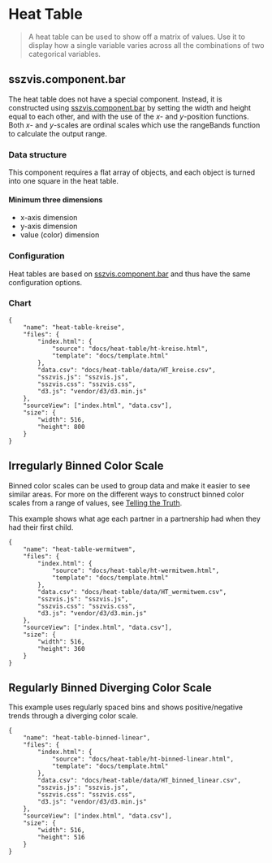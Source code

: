 # Heat Table

> A heat table can be used to show off a matrix of values. Use it to display how a single variable varies across all the combinations of two categorical variables.

## sszvis.component.bar

The heat table does not have a special component. Instead, it is constructed using [sszvis.component.bar](/#/bar-chart-vertical) by setting the width and height equal to each other, and with the use of the *x*- and *y*-position functions. Both *x*- and *y*-scales are ordinal scales which use the rangeBands function to calculate the output range.

### Data structure

This component requires a flat array of objects, and each object is turned into one square in the heat table.

#### Minimum three dimensions

* x-axis dimension
* y-axis dimension
* value (color) dimension

### Configuration

Heat tables are based on [sszvis.component.bar](/#/bar-chart-vertical) and thus have the same configuration options.

### Chart

```project
{
    "name": "heat-table-kreise",
    "files": {
        "index.html": {
            "source": "docs/heat-table/ht-kreise.html",
            "template": "docs/template.html"
        },
        "data.csv": "docs/heat-table/data/HT_kreise.csv",
        "sszvis.js": "sszvis.js",
        "sszvis.css": "sszvis.css",
        "d3.js": "vendor/d3/d3.min.js"
    },
    "sourceView": ["index.html", "data.csv"],
    "size": {
        "width": 516,
        "height": 800
    }
}
```

## Irregularly Binned Color Scale

Binned color scales can be used to group data and make it easier to see similar areas. For more on the different ways to construct binned color scales from a range of values, see [Telling the Truth](http://uxblog.idvsolutions.com/2011/10/telling-truth.html).

This example shows what age each partner in a partnership had when they had their first child.

```project
{
    "name": "heat-table-wermitwem",
    "files": {
        "index.html": {
            "source": "docs/heat-table/ht-wermitwem.html",
            "template": "docs/template.html"
        },
        "data.csv": "docs/heat-table/data/HT_wermitwem.csv",
        "sszvis.js": "sszvis.js",
        "sszvis.css": "sszvis.css",
        "d3.js": "vendor/d3/d3.min.js"
    },
    "sourceView": ["index.html", "data.csv"],
    "size": {
        "width": 516,
        "height": 360
    }
}
```

## Regularly Binned Diverging Color Scale

This example uses regularly spaced bins and shows positive/negative trends through a diverging color scale.

```project
{
    "name": "heat-table-binned-linear",
    "files": {
        "index.html": {
            "source": "docs/heat-table/ht-binned-linear.html",
            "template": "docs/template.html"
        },
        "data.csv": "docs/heat-table/data/HT_binned_linear.csv",
        "sszvis.js": "sszvis.js",
        "sszvis.css": "sszvis.css",
        "d3.js": "vendor/d3/d3.min.js"
    },
    "sourceView": ["index.html", "data.csv"],
    "size": {
        "width": 516,
        "height": 516
    }
}
```
